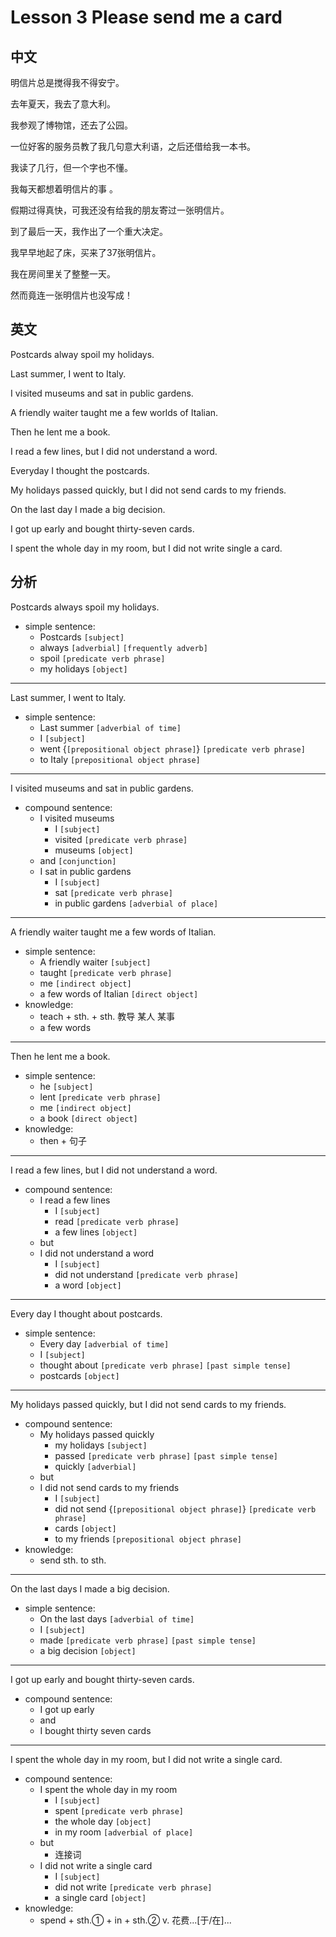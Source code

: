 # Lesson 3 Please send me a card

## 中文

明信片总是搅得我不得安宁。

去年夏天，我去了意大利。

我参观了博物馆，还去了公园。

一位好客的服务员教了我几句意大利语，之后还借给我一本书。

我读了几行，但一个字也不懂。

我每天都想着明信片的事 。

假期过得真快，可我还没有给我的朋友寄过一张明信片。

到了最后一天，我作出了一个重大决定。

我早早地起了床，买来了37张明信片。

我在房间里关了整整一天。

然而竟连一张明信片也没写成！

## 英文

Postcards alway spoil my holidays.

Last summer, I went to Italy.

I visited museums and sat in public gardens.

A friendly waiter taught me a few worlds of Italian.

Then he lent me a book. 

I read a few lines, but I did not understand a word.

Everyday I thought the postcards.

My holidays passed quickly, but I did not send cards to my friends.

On the last day I made a big decision.

I got up  early and bought thirty-seven cards.

I spent the whole day in my room, but I did not write single a card.

## 分析

Postcards always spoil my holidays. 
- simple sentence:
    - Postcards `[subject]`
    - always `[adverbial]` `[frequently adverb]`
    - spoil `[predicate verb phrase]`
    - my holidays `[object]`
  
---

Last summer, I went to Italy. 
- simple sentence:
    - Last summer `[adverbial of time]`
    - I `[subject]`
    - went {`[prepositional object phrase]`} `[predicate verb phrase]`
    - to Italy `[prepositional object phrase]`
    
---

I visited museums and sat in public gardens.
- compound sentence:
    - I visited museums 
        - I `[subject]`
        - visited `[predicate verb phrase]`
        - museums `[object]`
    - and `[conjunction]`
    - I sat in public gardens
        - I `[subject]`
        - sat `[predicate verb phrase]`
        - in public gardens `[adverbial of place]`
  
---

A friendly waiter taught me a few words of Italian.
- simple sentence:
    - A friendly waiter `[subject]`
    - taught `[predicate verb phrase]`
    - me `[indirect object]`
    - a few words of Italian `[direct object]`
- knowledge:
    - teach + sth. + sth. 教导 某人  某事
    - a few words 
  
---

Then he lent me a book.
- simple sentence:
    - he `[subject]`
    - lent `[predicate verb phrase]`
    - me `[indirect object]`
    - a book `[direct object]`
- knowledge:
    - then + 句子
  
---

I read a few lines, but I did not understand a word.
- compound sentence:
    - I read a few lines
        - I `[subject]`
        - read `[predicate verb phrase]`
        - a few lines `[object]`
    - but
    - I did not understand a word
        - I `[subject]`
        - did not understand `[predicate verb phrase]`
        - a word `[object]`
    
---

Every day I thought about postcards.
- simple sentence:
  - Every day `[adverbial of time]`
  - I `[subject]`
  - thought about `[predicate verb phrase]` `[past simple tense]`
  - postcards `[object]`
  
---

My holidays passed quickly, but I did not send cards to my friends.
- compound sentence:
  - My holidays passed quickly
    - my holidays `[subject]`
    - passed `[predicate verb phrase]` `[past simple tense]`
    - quickly `[adverbial]`
  - but
  - I did not send cards to my friends
    - I `[subject]`
    - did not send {`[prepositional object phrase]`} `[predicate verb phrase]`
    - cards `[object]`
    - to my friends `[prepositional object phrase]`
- knowledge:
    - send sth. to sth. 
    
---

On the last days I made a big decision. 
- simple sentence:
    - On the last days `[adverbial of time]`
    - I `[subject]`
    - made `[predicate verb phrase]` `[past simple tense]`
    - a big decision `[object]`
    
---

I got up early and bought thirty-seven cards.
- compound sentence:
    - I got up early 
    - and
    - I bought thirty seven cards
  
---

I spent the whole day in my room, but I did not write a single card.
- compound sentence:
    - I spent the whole day in my room
      - I `[subject]`
      - spent `[predicate verb phrase]`
      - the whole day `[object]`
      - in my room `[adverbial of place]`
    - but
      - 连接词
    - I did not write a single card
      - I `[subject]` 
      - did not write `[predicate verb phrase]`
      - a single card `[object]`
 - knowledge:
    - spend + sth.① + in + sth.② v. 花费...[于/在]...
